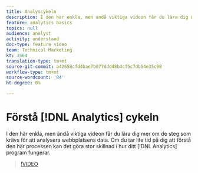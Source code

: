 ```yaml
---
title: Analyscykeln
description: I den här enkla, men ändå viktiga videon får du lära dig mer om de steg som krävs för att analysera webbplatsens data. Om du tar lite tid på dig att förstå den här processen kan det göra stor skillnad i hur bra Analytics-programmet är.
feature: analytics basics
topics: null
audience: analyst
activity: understand
doc-type: feature video
team: Technical Marketing
kt: 3564
translation-type: tm+mt
source-git-commit: a42658cfd4bae7b077ddd48b4cf5c7db54e35c98
workflow-type: tm+mt
source-wordcount: '84'
ht-degree: 0%

---
```



# Förstå [!DNL Analytics] cykeln

I den här enkla, men ändå viktiga videon får du lära dig mer om de steg som krävs för att analysera webbplatsens data. Om du tar lite tid på dig att förstå den här processen kan det göra stor skillnad i hur ditt [!DNL Analytics] program fungerar.

>[!VIDEO](https://video.tv.adobe.com/v/28950/?quality=12)

